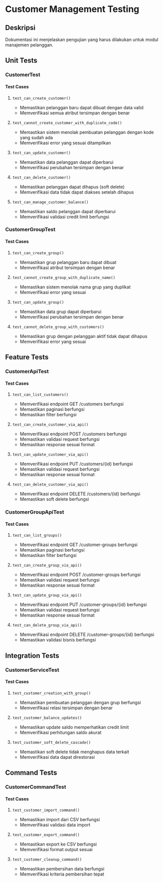 # Customer Management Testing

## Deskripsi
Dokumentasi ini menjelaskan pengujian yang harus dilakukan untuk modul manajemen pelanggan.

## Unit Tests

### CustomerTest

#### Test Cases
1. `test_can_create_customer()`
   - Memastikan pelanggan baru dapat dibuat dengan data valid
   - Memverifikasi semua atribut tersimpan dengan benar

2. `test_cannot_create_customer_with_duplicate_code()`
   - Memastikan sistem menolak pembuatan pelanggan dengan kode yang sudah ada
   - Memverifikasi error yang sesuai ditampilkan

3. `test_can_update_customer()`
   - Memastikan data pelanggan dapat diperbarui
   - Memverifikasi perubahan tersimpan dengan benar

4. `test_can_delete_customer()`
   - Memastikan pelanggan dapat dihapus (soft delete)
   - Memverifikasi data tidak dapat diakses setelah dihapus

5. `test_can_manage_customer_balance()`
   - Memastikan saldo pelanggan dapat diperbarui
   - Memverifikasi validasi credit limit berfungsi

### CustomerGroupTest

#### Test Cases
1. `test_can_create_group()`
   - Memastikan grup pelanggan baru dapat dibuat
   - Memverifikasi atribut tersimpan dengan benar

2. `test_cannot_create_group_with_duplicate_name()`
   - Memastikan sistem menolak nama grup yang duplikat
   - Memverifikasi error yang sesuai

3. `test_can_update_group()`
   - Memastikan data grup dapat diperbarui
   - Memverifikasi perubahan tersimpan dengan benar

4. `test_cannot_delete_group_with_customers()`
   - Memastikan grup dengan pelanggan aktif tidak dapat dihapus
   - Memverifikasi error yang sesuai

## Feature Tests

### CustomerApiTest

#### Test Cases
1. `test_can_list_customers()`
   - Memverifikasi endpoint GET /customers berfungsi
   - Memastikan paginasi berfungsi
   - Memastikan filter berfungsi

2. `test_can_create_customer_via_api()`
   - Memverifikasi endpoint POST /customers berfungsi
   - Memastikan validasi request berfungsi
   - Memastikan response sesuai format

3. `test_can_update_customer_via_api()`
   - Memverifikasi endpoint PUT /customers/{id} berfungsi
   - Memastikan validasi request berfungsi
   - Memastikan response sesuai format

4. `test_can_delete_customer_via_api()`
   - Memverifikasi endpoint DELETE /customers/{id} berfungsi
   - Memastikan soft delete berfungsi

### CustomerGroupApiTest

#### Test Cases
1. `test_can_list_groups()`
   - Memverifikasi endpoint GET /customer-groups berfungsi
   - Memastikan paginasi berfungsi
   - Memastikan filter berfungsi

2. `test_can_create_group_via_api()`
   - Memverifikasi endpoint POST /customer-groups berfungsi
   - Memastikan validasi request berfungsi
   - Memastikan response sesuai format

3. `test_can_update_group_via_api()`
   - Memverifikasi endpoint PUT /customer-groups/{id} berfungsi
   - Memastikan validasi request berfungsi
   - Memastikan response sesuai format

4. `test_can_delete_group_via_api()`
   - Memverifikasi endpoint DELETE /customer-groups/{id} berfungsi
   - Memastikan validasi bisnis berfungsi

## Integration Tests

### CustomerServiceTest

#### Test Cases
1. `test_customer_creation_with_group()`
   - Memastikan pembuatan pelanggan dengan grup berfungsi
   - Memverifikasi relasi tersimpan dengan benar

2. `test_customer_balance_updates()`
   - Memastikan update saldo memperhatikan credit limit
   - Memverifikasi perhitungan saldo akurat

3. `test_customer_soft_delete_cascade()`
   - Memastikan soft delete tidak menghapus data terkait
   - Memverifikasi data dapat direstorasi

## Command Tests

### CustomerCommandTest

#### Test Cases
1. `test_customer_import_command()`
   - Memastikan import dari CSV berfungsi
   - Memverifikasi validasi data import

2. `test_customer_export_command()`
   - Memastikan export ke CSV berfungsi
   - Memverifikasi format output sesuai

3. `test_customer_cleanup_command()`
   - Memastikan pembersihan data berfungsi
   - Memverifikasi kriteria pembersihan tepat
